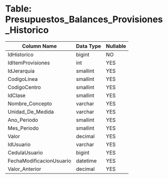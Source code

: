 # Table: Presupuestos_Balances_Provisiones_Historico

| Column Name | Data Type | Nullable |
|-------------|-----------|----------|
| IdHistorico | bigint | NO |
| IdItemProvisiones | int | YES |
| IdJerarquia | smallint | YES |
| CodigoLinea | smallint | YES |
| CodigoCentro | smallint | YES |
| IdClase | smallint | YES |
| Nombre_Concepto | varchar | YES |
| Unidad_De_Medida | varchar | YES |
| Ano_Periodo | smallint | YES |
| Mes_Periodo | smallint | YES |
| Valor | decimal | YES |
| IdUsuario | varchar | YES |
| CedulaUsuario | bigint | YES |
| FechaModificacionUsuario | datetime | YES |
| Valor_Anterior | decimal | YES |
